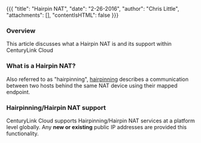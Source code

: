 {{{
  "title": "Hairpin NAT",
  "date": "2-26-2016",
  "author": "Chris Little",
  "attachments": [],
  "contentIsHTML": false
}}}

### Overview
This article discusses what a Hairpin NAT is and its support within CenturyLink Cloud

### What is a Hairpin NAT?
Also referred to as "hairpinning", [hairpinning](//en.wikipedia.org/wiki/Hairpinning) describes a communication between two hosts behind the same NAT device using their mapped endpoint.

### Hairpinning/Hairpin NAT support
CenturyLink Cloud supports Hairpinning/Hairpin NAT services at a platform level globally. Any **new or existing** public IP addresses are provided this functionality.
